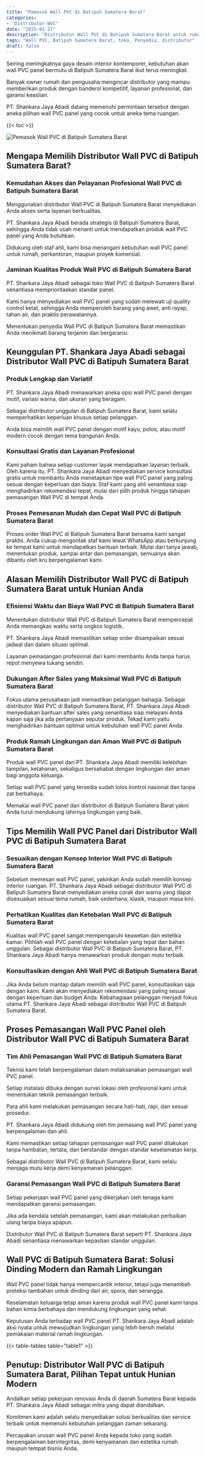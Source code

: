 ```yaml
---
title: "Pemasok Wall PVC di Batipuh Sumatera Barat"
categories: 
- "Distributor-WVC"
date: "2025-01-27"
description: "Distributor Wall PVC di Batipuh Sumatera Barat untuk rumah, perkantoran, serta ritel. Produk berkualitas, pilihan motif, variasi warna modern, dengan servis pemasangan oleh tim ahli serta kepastian resmi!|Jasa distribusi Wall PVC di Batipuh Sumatera Barat bagi keperluan tempat tinggal, office, atau toko, beserta produk berkualitas dan penempatan oleh tim berpengalaman serta jaminan resmi.|Pilihan Wall PVC di Batipuh Sumatera Barat yang terbukti bagi hunian, perkantoran, dan toko, bersama produk unggulan dan pemasangan oleh tenaga ahli profesional dan garansi resmi.|Penyediaan Wall PVC di Batipuh Sumatera Barat bagi hunian, perkantoran, dan toko, dengan material terbaik dan instalasi dikerjakan oleh tim berpengalaman, disertai beserta jaminan resmi.}"
tags: "Wall PVC, Batipuh Sumatera Barat, toko, Penyedia, distributor"
draft: false
---
```


Seiring meningkatnya gaya desain interior kontemporer, kebutuhan akan wall PVC panel bermutu di Batipuh Sumatera Barat ikut terus meningkat.

Banyak owner rumah dan pengusaha mengincar distributor yang mampu memberikan produk dengan banderol kompetitif, layanan profesional, dan garansi keaslian.

PT. Shankara Jaya Abadi datang memenuhi permintaan tersebut dengan aneka pilihan wall PVC panel yang cocok untuk aneka tema ruangan.

{{< toc >}}

![Pemasok Wall PVC di Batipuh Sumatera Barat](/images/Distributor-WVC/Pemasok-Wall-PVC-di-Batipuh-Sumatera-Barat.png)


## Mengapa Memilih Distributor Wall PVC di Batipuh Sumatera Barat?

### Kemudahan Akses dan Pelayanan Profesional Wall PVC di Batipuh Sumatera Barat

Menggunakan distributor Wall PVC di Batipuh Sumatera Barat menyediakan Anda akses serta layanan berkualitas.

PT. Shankara Jaya Abadi berada strategis di Batipuh Sumatera Barat, sehingga Anda tidak usah menanti untuk mendapatkan produk wall PVC panel yang Anda butuhkan.

Didukung oleh staf ahli, kami bisa menangani kebutuhan wall PVC panel untuk rumah, perkantoran, maupun proyek komersial.

### Jaminan Kualitas Produk Wall PVC di Batipuh Sumatera Barat

PT. Shankara Jaya Abadi sebagai toko Wall PVC di Batipuh Sumatera Barat senantiasa memprioritaskan standar panel.

Kami hanya menyediakan wall PVC panel yang sudah melewati uji quality control ketat, sehingga Anda memperoleh barang yang awet, anti rayap, tahan air, dan praktis perawatannya.

Menentukan penyedia Wall PVC di Batipuh Sumatera Barat memastikan Anda menikmati barang terjamin dan bergaransi.

## Keunggulan PT. Shankara Jaya Abadi sebagai Distributor Wall PVC di Batipuh Sumatera Barat

### Produk Lengkap dan Variatif

PT. Shankara Jaya Abadi menawarkan aneka opsi wall PVC panel dengan motif, variasi warna, dan ukuran yang beragam.

Sebagai distributor unggulan di Batipuh Sumatera Barat, kami selalu memperhatikan keperluan khusus setiap pelanggan.

Anda bisa memilih wall PVC panel dengan motif kayu, polos, atau motif modern cocok dengan tema bangunan Anda.

### Konsultasi Gratis dan Layanan Profesional

Kami paham bahwa setiap customer layak mendapatkan layanan terbaik. Oleh karena itu, PT. Shankara Jaya Abadi menyediakan service konsultasi gratis untuk membantu Anda menetapkan tipe wall PVC panel yang paling sesuai dengan keperluan dan biaya. Staf kami yang ahli senantiasa siap menghadirkan rekomendasi tepat, mulai dari pilih produk hingga tahapan pemasangan Wall PVC di tempat Anda.

### Proses Pemesanan Mudah dan Cepat Wall PVC di Batipuh Sumatera Barat

Proses order Wall PVC di Batipuh Sumatera Barat bersama kami sangat praktis. Anda cukup mengontak staf kami lewat WhatsApp atau berkunjung ke tempat kami untuk mendapatkan bantuan terbaik. Mulai dari tanya jawab, menentukan produk, sampai antar dan pemasangan, semuanya akan dibantu oleh kru berpengalaman kami.

## Alasan Memilih Distributor Wall PVC di Batipuh Sumatera Barat untuk Hunian Anda

### Efisiensi Waktu dan Biaya Wall PVC di Batipuh Sumatera Barat

Menentukan distributor Wall PVC di Batipuh Sumatera Barat mempercepat Anda memangkas waktu serta ongkos logistik.

PT. Shankara Jaya Abadi memastikan setiap order disampaikan sesuai jadwal dan dalam situasi optimal.

Layanan pemasangan profesional dari kami membantu Anda tanpa harus repot menyewa tukang sendiri.

### Dukungan After Sales yang Maksimal Wall PVC di Batipuh Sumatera Barat

Fokus utama perusahaan jadi memastikan pelanggan bahagia. Sebagai distributor Wall PVC di Batipuh Sumatera Barat, PT. Shankara Jaya Abadi menyediakan bantuan after sales yang senantiasa siap melayani Anda kapan saja jika ada pertanyaan seputar produk. Tekad kami yaitu menghadirkan bantuan optimal untuk kebutuhan wall PVC panel Anda.

### Produk Ramah Lingkungan dan Aman Wall PVC di Batipuh Sumatera Barat

Produk wall PVC panel dari PT. Shankara Jaya Abadi memiliki kelebihan tampilan, ketahanan, sekaligus bersahabat dengan lingkungan dan aman bagi anggota keluarga.

Setiap wall PVC panel yang tersedia sudah lolos kontrol nasional dan tanpa zat berbahaya.

Memakai wall PVC panel dari distributor di Batipuh Sumatera Barat yakni Anda turut mendukung lahirnya lingkungan yang baik.

## Tips Memilih Wall PVC Panel dari Distributor Wall PVC di Batipuh Sumatera Barat

### Sesuaikan dengan Konsep Interior Wall PVC di Batipuh Sumatera Barat

Sebelum memesan wall PVC panel, yakinkan Anda sudah memilih konsep interior ruangan. PT. Shankara Jaya Abadi sebagai distributor Wall PVC di Batipuh Sumatera Barat menyediakan aneka corak dan warna yang dapat disesuaikan sesuai tema rumah, baik sederhana, klasik, maupun masa kini.

### Perhatikan Kualitas dan Ketebalan Wall PVC di Batipuh Sumatera Barat

Kualitas wall PVC panel sangat mempengaruhi keawetan dan estetika kamar. Pilihlah wall PVC panel dengan ketebalan yang tepat dan bahan unggulan. Sebagai distributor Wall PVC di Batipuh Sumatera Barat, PT. Shankara Jaya Abadi hanya menawarkan produk dengan mutu terbaik.

### Konsultasikan dengan Ahli Wall PVC di Batipuh Sumatera Barat

Jika Anda belum mantap dalam memilih wall PVC panel, konsultasikan saja dengan kami. Kami akan menyediakan rekomendasi yang paling sesuai dengan keperluan dan budget Anda. Kebahagiaan pelanggan menjadi fokus utama PT. Shankara Jaya Abadi sebagai distributor Wall PVC di Batipuh Sumatera Barat.

## Proses Pemasangan Wall PVC Panel oleh Distributor Wall PVC di Batipuh Sumatera Barat

### Tim Ahli Pemasangan Wall PVC di Batipuh Sumatera Barat

Teknisi kami telah berpengalaman dalam melaksanakan pemasangan wall PVC panel.

Setiap instalasi dibuka dengan survei lokasi oleh profesional kami untuk menentukan teknik pemasangan terbaik.

Para ahli kami melakukan pemasangan secara hati-hati, rapi, dan sesuai prosedur.

PT. Shankara Jaya Abadi didukung oleh tim pemasang wall PVC panel yang berpengalaman dan ahli.

Kami memastikan setiap tahapan pemasangan wall PVC panel dilakukan tanpa hambatan, tertata, dan berstandar dengan standar keselamatan kerja.

Sebagai distributor Wall PVC di Batipuh Sumatera Barat, kami selalu menjaga mutu kerja demi kenyamanan pelanggan.

### Garansi Pemasangan Wall PVC di Batipuh Sumatera Barat

Setiap pekerjaan wall PVC panel yang dikerjakan oleh tenaga kami mendapatkan garansi pemasangan.

Jika ada kendala setelah pemasangan, kami akan melakukan perbaikan ulang tanpa biaya apapun.

Distributor Wall PVC di Batipuh Sumatera Barat seperti PT. Shankara Jaya Abadi senantiasa menawarkan kepastian standar unggulan.

## Wall PVC di Batipuh Sumatera Barat: Solusi Dinding Modern dan Ramah Lingkungan

Wall PVC panel tidak hanya mempercantik interior, tetapi juga menambah proteksi tambahan untuk dinding dari air, spora, dan serangga.

Keselamatan keluarga tetap aman karena produk wall PVC panel kami tanpa bahan kimia berbahaya dan mendukung lingkungan yang sehat.

Keputusan Anda terhadap wall PVC panel PT. Shankara Jaya Abadi adalah aksi nyata untuk mewujudkan lingkungan yang lebih bersih melalui pemakaian material ramah lingkungan.

{{< table-tables table="table1" >}}

## Penutup: Distributor Wall PVC di Batipuh Sumatera Barat, Pilihan Tepat untuk Hunian Modern

Andalkan setiap pekerjaan renovasi Anda di daerah Sumatera Barat kepada PT. Shankara Jaya Abadi sebagai mitra yang dapat diandalkan.

Komitmen kami adalah selalu menyediakan solusi berkualitas dan service terbaik untuk memenuhi kebutuhan pelanggan zaman sekarang.

Percayakan urusan wall PVC panel Anda kepada toko yang sudah berpengalaman berintegritas, demi kenyamanan dan estetika rumah maupun tempat bisnis Anda.